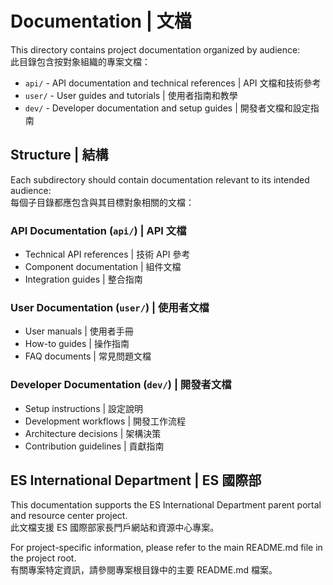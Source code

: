 # Documentation | 文檔

This directory contains project documentation organized by audience:  
此目錄包含按對象組織的專案文檔：

- `api/` - API documentation and technical references | API 文檔和技術參考
- `user/` - User guides and tutorials | 使用者指南和教學  
- `dev/` - Developer documentation and setup guides | 開發者文檔和設定指南

## Structure | 結構

Each subdirectory should contain documentation relevant to its intended audience:  
每個子目錄都應包含與其目標對象相關的文檔：

### API Documentation (`api/`) | API 文檔
- Technical API references | 技術 API 參考
- Component documentation | 組件文檔
- Integration guides | 整合指南

### User Documentation (`user/`) | 使用者文檔
- User manuals | 使用者手冊
- How-to guides | 操作指南
- FAQ documents | 常見問題文檔

### Developer Documentation (`dev/`) | 開發者文檔
- Setup instructions | 設定說明
- Development workflows | 開發工作流程
- Architecture decisions | 架構決策
- Contribution guidelines | 貢獻指南

## ES International Department | ES 國際部

This documentation supports the ES International Department parent portal and resource center project.  
此文檔支援 ES 國際部家長門戶網站和資源中心專案。

For project-specific information, please refer to the main README.md file in the project root.  
有關專案特定資訊，請參閱專案根目錄中的主要 README.md 檔案。